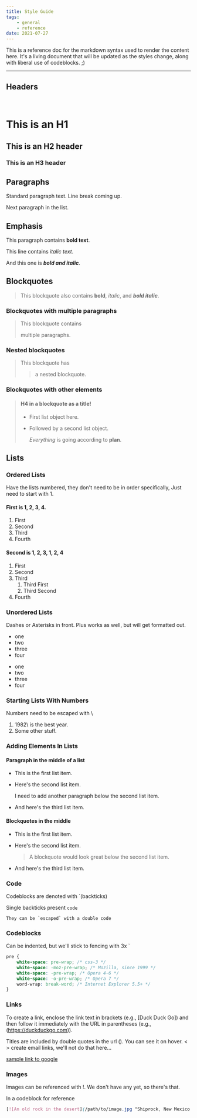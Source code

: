 ```yaml
---
title: Style Guide
tags:
    - general
    - reference
date: 2021-07-27
---
```


This is a reference doc for the markdown syntax used to render the content here.
It's a living document that will be updated as the styles change, along with liberal use of codeblocks. ;)

---

## Headers

<br>

# This is an H1

## This is an H2 header

### This is an H3 header

## Paragraphs

Standard paragraph text. Line break coming up.

Next paragraph in the list.

## Emphasis

This paragraph contains **bold text**.

This line contains _italic text_.

And this one is **_bold and italic_**.

## Blockquotes

> This blockquote also contains **bold**, _italic_, and **_bold italic_**.

### Blockquotes with multiple paragraphs

> This blockquote contains
>
> multiple paragraphs.

### Nested blockquotes

> This blockquote has
>
> > a nested blockquote.

### Blockquotes with other elements

> #### H4 in a blockquote as a title!
>
> -   First list object here.
> -   Followed by a second list object.
>
>     _Everything_ is going according to **plan**.

## Lists

### Ordered Lists

Have the lists numbered, they don't need to be in order specifically,
Just need to start with 1.

#### First is 1, 2, 3, 4.

1. First
2. Second
3. Third
4. Fourth

#### Second is 1, 2, 3, 1, 2, 4

1. First
2. Second
3. Third
    1. Third First
    2. Third Second
4. Fourth

### Unordered Lists

Dashes or Asterisks in front. Plus works as well, but will get formatted out.

-   one
-   two
-   three
-   four

*   one
*   two
*   three
*   four

### Starting Lists With Numbers

Numbers need to be escaped with \

1. 1982\ is the best year.
2. Some other stuff.

### Adding Elements In Lists

#### Paragraph in the middle of a list

-   This is the first list item.
-   Here's the second list item.

    I need to add another paragraph below the second list item.

-   And here's the third list item.

#### Blockquotes in the middle

-   This is the first list item.
-   Here's the second list item.

    > A blockquote would look great below the second list item.

-   And here's the third list item.

### Code

Codeblocks are denoted with `(backticks)

Single backticks present `code`

`` They can be `escaped` with a double code ``

### Codeblocks

Can be indented, but we'll stick to fencing with 3x `

```css
pre {
    white-space: pre-wrap; /* css-3 */
    white-space: -moz-pre-wrap; /* Mozilla, since 1999 */
    white-space: -pre-wrap; /* Opera 4-6 */
    white-space: -o-pre-wrap; /* Opera 7 */
    word-wrap: break-word; /* Internet Explorer 5.5+ */
}
```

### Links

To create a link, enclose the link text in brackets (e.g., [Duck Duck Go]) and then follow it immediately with the URL in parentheses (e.g., (https://duckduckgo.com)).

Titles are included by double quotes in the url (). You can see it on hover.
< > create email links, we'll not do that here...

[sample link to google](https://www.google.com "This is the title")

### Images

Images can be referenced with !. We don't have any yet, so there's that.

In a codeblock for reference

```css
[![An old rock in the desert](/path/to/image.jpg "Shiprock, New Mexico by Beau Rogers")](link if needed)
```
